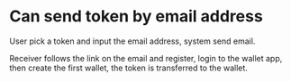 # Can send token by email address

User pick a token and input the email address, system send email.

Receiver follows the link on the email and register, login to the wallet app,
then create the first wallet, the token is transferred to the wallet.
